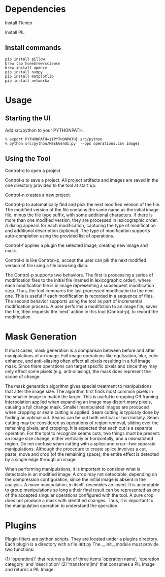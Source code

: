 # Dependencies

Install Tkinter

Install PIL

## Install commands

```
pip install pillow
brew tap homebrew/science
brew install opencv
pip install numpy
pip install matplotlib
pip install networkx
```

# Usage

## Starting the UI

Add src/python to your PYTHONPATH.

```
% export PYTHONPATH=${PYTHONPATH}:src/python
% python src/python/MaskGenUI.py  --ops operations.csv images
```

## Using the Tool

Control-o to open a project

Control-s to save a project.  All project artifacts and images are saved in the one directory provided to the tool at start up.
 
Control-n creates a new project.

Control-p to automatically find and pick the next modified version of the file.  The modified version of the file contains the same name as the initial image file, minus the file type suffix, with some additional characters.  If there is more than one modified version, they are processed in lexicographic order.  A dialog appears for each modification, capturing the type of modification and additional description (optional).  The type of modification supports auto-completion using the provided list of operations.

Control-f applies a plugin the selected image, creating new image and mask.

Control-a is like Contron-p, accept the user can pik the next modified version of file using a file browsing dialo.

The Control-p supports two behaviors.  The first is processing a series of modification files to the initial file (named in lexicographic order), where each modification file is in image representing a subsequent modification step.  Thus, the tool compares the last processed modification to the next one.  This is useful if each modification is recorded in a sequence of files.  The second behavior supports using the tool as part of incremental modification process. A user performs a modifiction to an image file, saves the file, then requests the 'next' action in this tool (Control-p), to record the modification.

# Mask Generation

   It most cases, mask generation is a comparison between before and after manipulations of an image.  Full image operations like equlization, blur, color enhance, and anti-aliasing often effect all pixels resulting in a full image mask.  Since there operations can target specific pixels and since they may only effect some pixels (e.g. anti-aliasing), the mask does represent the scope of change.

   The mask generation algorithm gives special treatment to manipulations that alter the image size.  The algorithm first finds most common pixels in the smaller image to match the larger.  This is useful in cropping OR framing.  Interpolation applied when expanding an image may distort many pixels, causing a full change mask.  Smaller manipulated images are produced when cropping or seam cutting is applied. Seam cutting is typically done by finding an optimal cut. Seams can be cut both vertical or horizontally. Seam cutting may be considered as operations of region removal, sliding over the remaining pixels, and cropping.  It is expected that each cut is a separate operation.  For the tool to recognize seams cuts, two things must be present: an image size change, either vertically or horizontally, and a mismatched region.  Do not confuse seam cutting with a splice and crop--two separate manipulations.  Although the procedure to create splice involves a cut, paste, move and crop (of the remaining space), the entire effect is detected by a single edge through an image. 

When performing manipulations, it is important to consider what is detectable in an modified image. A crop may not detectable, depending on the compression configuration, since the initial image is absent in the analysis.  A move manipulation, in itself, resembles an insert.  It is acceptable to group manipulations so long a their final result can be represented as one of the accepted singular operations configured with the tool. A pure crop does not produce a mask with identified changes.  Thus, it is important to the manipulation operation to understand the operation.

# Plugins

Plugin filters are python scripts.  They are located under a plugins directory.  Each plugin is a directory with a file __init__.py  The __init__module must provide two functions: 

(1) 'operation()' that returns a list of three items 'operation name', 'operation category' and 'description'
(2) 'transform(im)' that consumes a PIL Image and returns a PIL Image.
